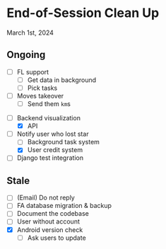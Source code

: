 <!-- slide -->
# End-of-Session Clean Up

March 1st, 2024

<!-- slide -->
## Ongoing

- [ ] FL support
    - [ ] Get data in background
    - [ ] Pick tasks
- [ ] Moves takeover
    - [ ] Send them `km`s

<!-- slide -->
- [ ] Backend visualization
    - [x] API
- [ ] Notify user who lost star
    - [ ] Background task system
    - [x] User credit system
- [ ] Django test integration

<!-- slide -->
## Stale

- [ ] (Email) Do not reply
- [ ] FA database migration & backup
- [ ] Document the codebase
- [ ] User without account
- [x] Android version check
    - [ ] Ask users to update
